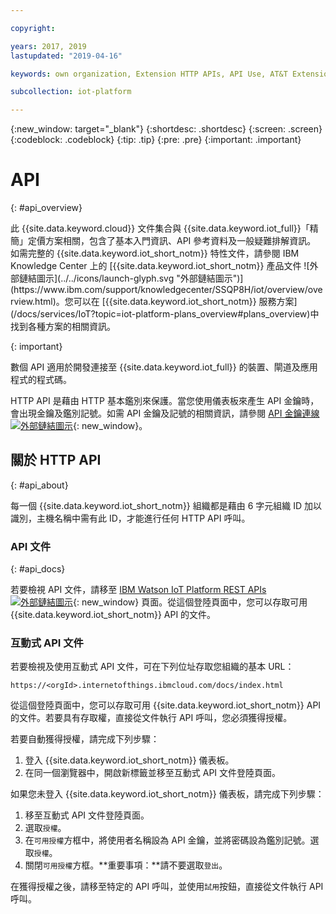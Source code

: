 ```yaml
---

copyright:

years: 2017, 2019
lastupdated: "2019-04-16"

keywords: own organization, Extension HTTP APIs, API Use, AT&T Extension, Administer AT&T

subcollection: iot-platform

---
```


{:new_window: target="\_blank"}
{:shortdesc: .shortdesc}
{:screen: .screen}
{:codeblock: .codeblock}
{:tip: .tip}
{:pre: .pre}
{:important: .important}


# API
{: #api_overview}

<p>此 {{site.data.keyword.cloud}} 文件集合與 {{site.data.keyword.iot_full}}「精簡」定價方案相關，包含了基本入門資訊、API 參考資料及一般疑難排解資訊。
如需完整的 {{site.data.keyword.iot_short_notm}} 特性文件，請參閱 IBM Knowledge Center 上的 [{{site.data.keyword.iot_short_notm}} 產品文件 ![外部鏈結圖示](../../icons/launch-glyph.svg "外部鏈結圖示")](https://www.ibm.com/support/knowledgecenter/SSQP8H/iot/overview/overview.html)。您可以在 [{{site.data.keyword.iot_short_notm}} 服務方案](/docs/services/IoT?topic=iot-platform-plans_overview#plans_overview)中找到各種方案的相關資訊。
</p>
{: important}

數個 API 適用於開發連接至 {{site.data.keyword.iot_full}} 的裝置、閘道及應用程式的程式碼。

HTTP API 是藉由 HTTP 基本鑑別來保護。當您使用儀表板來產生 API 金鑰時，會出現金鑰及鑑別記號。如需 API 金鑰及記號的相關資訊，請參閱 [API 金鑰連線 ![外部鏈結圖示](../../../icons/launch-glyph.svg)](https://www.ibm.com/support/knowledgecenter/SSQP8H/iot/platform/platform_authorization.html#api-key){: new_window}。


## 關於 HTTP API
{: #api_about}

每一個 {{site.data.keyword.iot_short_notm}} 組織都是藉由 6 字元組織 ID 加以識別，主機名稱中需有此 ID，才能進行任何 HTTP API 呼叫。   

### API 文件
{: #api_docs}

若要檢視 API 文件，請移至 [IBM Watson IoT Platform REST APIs ![外部鏈結圖示](../../../icons/launch-glyph.svg)](https://docs.internetofthings.ibmcloud.com/apis/swagger/index.html){: new_window} 頁面。從這個登陸頁面中，您可以存取可用 {{site.data.keyword.iot_short_notm}} API 的文件。

### 互動式 API 文件

若要檢視及使用互動式 API 文件，可在下列位址存取您組織的基本 URL：

`https://<orgId>.internetofthings.ibmcloud.com/docs/index.html`

從這個登陸頁面中，您可以存取可用 {{site.data.keyword.iot_short_notm}} API 的文件。若要具有存取權，直接從文件執行 API 呼叫，您必須獲得授權。

若要自動獲得授權，請完成下列步驟：

1. 登入 {{site.data.keyword.iot_short_notm}} 儀表板。
2. 在同一個瀏覽器中，開啟新標籤並移至互動式 API 文件登陸頁面。

如果您未登入 {{site.data.keyword.iot_short_notm}} 儀表板，請完成下列步驟：

1. 移至互動式 API 文件登陸頁面。
2. 選取`授權`。
3. 在`可用授權`方框中，將使用者名稱設為 API 金鑰，並將密碼設為鑑別記號。選取`授權`。
4. 關閉`可用授權`方框。**重要事項：**請不要選取`登出`。

在獲得授權之後，請移至特定的 API 呼叫，並使用`試用`按鈕，直接從文件執行 API 呼叫。

<!-- To authenticate requests to the application API, set the username to the API key and the password to the authentication token. -->
